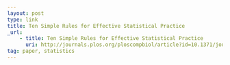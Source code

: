 ```yaml
---
layout: post
type: link
title: Ten Simple Rules for Effective Statistical Practice
_url:
    - title: Ten Simple Rules for Effective Statistical Practice
      uri: http://journals.plos.org/ploscompbiol/article?id=10.1371/journal.pcbi.1004961]
tag: paper, statistics
---
```

